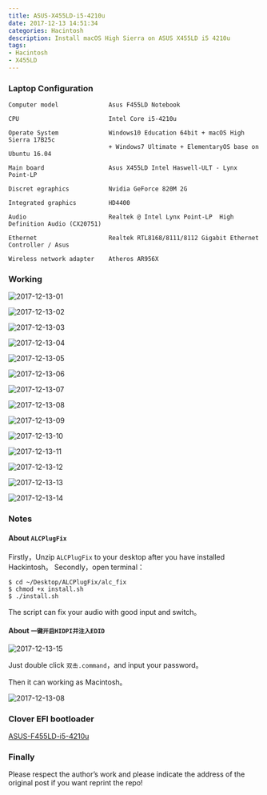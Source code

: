 ```yaml
---
title: ASUS-X455LD-i5-4210u
date: 2017-12-13 14:51:34
categories: Hacintosh
description: Install macOS High Sierra on ASUS X455LD i5 4210u
tags:
- Hacintosh
- X455LD
---
```


### Laptop Configuration
```
Computer model              Asus F455LD Notebook

CPU                         Intel Core i5-4210u

Operate System              Windows10 Education 64bit + macOS High Sierra 17B25c
                            + Windows7 Ultimate + ElementaryOS base on Ubuntu 16.04

Main board                  Asus X455LD Intel Haswell-ULT - Lynx Point-LP

Discret egraphics           Nvidia GeForce 820M 2G 

Integrated graphics         HD4400

Audio                       Realtek @ Intel Lynx Point-LP  High Definition Audio (CX20751)

Ethernet                    Realtek RTL8168/8111/8112 Gigabit Ethernet Controller / Asus

Wireless network adapter    Atheros AR956X
```

### Working
![2017-12-13-01](http://ovefvi4g3.bkt.clouddn.com/2017-12-13-01.png)

![2017-12-13-02](http://ovefvi4g3.bkt.clouddn.com/2017-12-13-02.png)

![2017-12-13-03](http://ovefvi4g3.bkt.clouddn.com/2017-12-13-03.png)

![2017-12-13-04](http://ovefvi4g3.bkt.clouddn.com/2017-12-13-04.png)

![2017-12-13-05](http://ovefvi4g3.bkt.clouddn.com/2017-12-13-05.png)

![2017-12-13-06](http://ovefvi4g3.bkt.clouddn.com/2017-12-13-06.png)

![2017-12-13-07](http://ovefvi4g3.bkt.clouddn.com/2017-12-13-07.png)

![2017-12-13-08](http://ovefvi4g3.bkt.clouddn.com/2017-12-13-08.png)

![2017-12-13-09](http://ovefvi4g3.bkt.clouddn.com/2017-12-13-09.png)

![2017-12-13-10](http://ovefvi4g3.bkt.clouddn.com/2017-12-13-10.png)

![2017-12-13-11](http://ovefvi4g3.bkt.clouddn.com/2017-12-13-11.png)

![2017-12-13-12](http://ovefvi4g3.bkt.clouddn.com/2017-12-13-12.png)

![2017-12-13-13](http://ovefvi4g3.bkt.clouddn.com/2017-12-13-13.png)

![2017-12-13-14](http://ovefvi4g3.bkt.clouddn.com/2017-12-13-14.png)

### Notes
#### About `ALCPlugFix`
Firstly，Unzip `ALCPlugFix` to your desktop after you have installed Hackintosh。
Secondly，open terminal：
```
$ cd ~/Desktop/ALCPlugFix/alc_fix
$ chmod +x install.sh
$ ./install.sh
```
The script can fix your audio with good input and switch。

#### About `一键开启HIDPI并注入EDID`
![2017-12-13-15](http://ovefvi4g3.bkt.clouddn.com/2017-12-13-15.png)

Just double click `双击.command`，and input your password。

Then it can working as Macintosh。

![2017-12-13-08](http://ovefvi4g3.bkt.clouddn.com/2017-12-13-08.png)

### Clover EFI bootloader
[ASUS-F455LD-i5-4210u](https://github.com/athlonreg/ASUS-F455LD-i5-4210u/releases)

### Finally
Please respect the author’s work and please indicate the address of the original post if you want reprint the repo!


